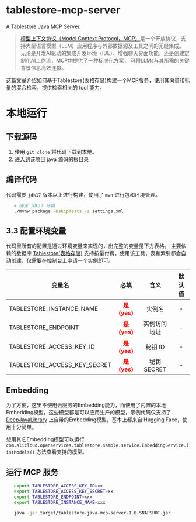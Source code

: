 # tablestore-mcp-server

A Tablestore Java MCP Server.

> [模型上下文协议（Model Context Protocol，MCP）](https://modelcontextprotocol.io/introduction)是一个开放协议，支持大型语言模型（LLM）应用程序与外部数据源及工具之间的无缝集成。
> 无论是开发AI驱动的集成开发环境（IDE）、增强聊天界面功能，还是创建定制化AI工作流，MCP均提供了一种标准化方案，
> 可将LLMs与其所需的关键背景信息高效连接。

这篇文章介绍如何基于Tablestore(表格存储)构建一个MCP服务，使用其向量和标量的混合检索，提供检索相关的 tool 能力。
# 本地运行


## 下载源码

1. 使用 `git clone` 将代码下载到本地。
2. 进入到该项目 java 源码的根目录

## 编译代码

代码需要 `jdk17` 版本以上进行构建，使用了 `mvn` 进行包和环境管理。

```bash
   # 确保 jdk17 环境
   ./mvnw package -DskipTests -s settings.xml
```

## 3.3 配置环境变量

代码里所有的配置是通过环境变量来实现的，出完整的变量见下方表格。 主要依赖的数据库 [Tablestore(表格存储)](https://www.aliyun.com/product/ots) 支持按量付费，使用该工具，表和索引都会自动创建，仅需要在控制台上申请一个实例即可。

| 变量名                          |                              必填                              |         含义         |                                                      默认值                                                       |
|------------------------------|:------------------------------------------------------------:|:------------------:|:--------------------------------------------------------------------------------------------------------------:|
| TABLESTORE_INSTANCE_NAME     | <span style="color:red; font-weight:bold;">**是(yes)**</span> |        实例名         |                                                       -                                                        |
| TABLESTORE_ENDPOINT          | <span style="color:red; font-weight:bold;">**是(yes)**</span> |       实例访问地址       |                                                       -                                                        |
| TABLESTORE_ACCESS_KEY_ID     | <span style="color:red; font-weight:bold;">**是(yes)**</span> |       秘钥 ID        |                                                       -                                                        |
| TABLESTORE_ACCESS_KEY_SECRET | <span style="color:red; font-weight:bold;">**是(yes)**</span> |     秘钥 SECRET      |                                                       -                                                        |


## Embedding
为了方便，这里不使用云服务的Embedding能力，而使用了内置的本地Embedding模型，这些模型都是可以应用生产的模型，示例代码仅支持了 [DeepJavaLibrary](https://djl.ai/) 上自带的Embedding模型，基本上都来自 Hugging Face，使用十分简单。

想用其它Embedding模型可以运行 `com.alicloud.openservices.tablestore.sample.service.EmbeddingService.listModels()` 方法查看支持的模型。

## 运行 MCP 服务

```bash
   export TABLESTORE_ACCESS_KEY_ID=xx
   export TABLESTORE_ACCESS_KEY_SECRET=xx
   export TABLESTORE_ENDPOINT=xxx
   export TABLESTORE_INSTANCE_NAME=xxx
   
   java -jar target/tablestore-java-mcp-server-1.0-SNAPSHOT.jar
```
